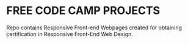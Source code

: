 # FREE CODE CAMP PROJECTS

Repo contains Responsive Front-end Webpages created for obtaining certification in Responsive Front-End Web Design.

